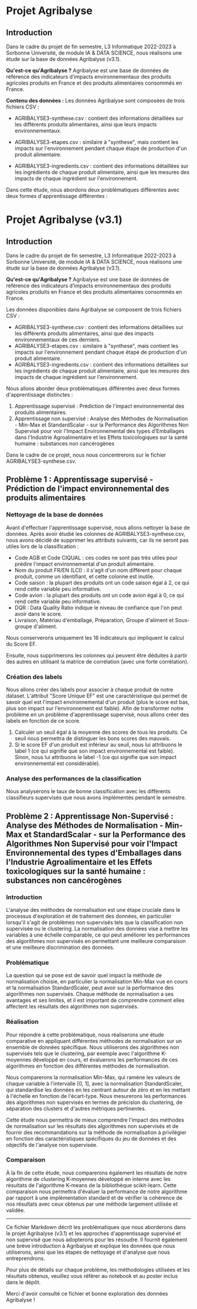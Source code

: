 # Projet Agribalyse

## Introduction

Dans le cadre du projet de fin semestre, L3 Informatique 2022-2023 à Sorbonne Université, de module IA & DATA SCIENCE, nous réalisons une étude sur la base de données Agribalyse (v3.1).

**Qu'est-ce qu'Agribalyse ?** Agribalyse est une base de données de référence des indicateurs d’impacts environnementaux des produits agricoles produits en France et des produits alimentaires consommés en France.

**Contenu des données :** Les données Agribalyse sont composées de trois fichiers CSV :

- AGRIBALYSE3-synthese.csv : contient des informations détaillées sur les différents produits alimentaires, ainsi que leurs impacts environnementaux.

- AGRIBALYSE3-etapes.csv : similaire à "synthese", mais contient les impacts sur l'environnement pendant chaque étape de production d'un produit alimentaire.

- AGRIBALYSE3-ingredients.csv : contient des informations détaillées sur les ingrédients de chaque produit alimentaire, ainsi que les mesures des impacts de chaque ingrédient sur l'environnement.

Dans cette étude, nous abordons deux problématiques différentes avec deux formes d'apprentissage différentes :

# Projet Agribalyse (v3.1)

## Introduction

Dans le cadre du projet de fin semestre, L3 Informatique 2022-2023 à Sorbonne Université, de module IA & DATA SCIENCE, nous réalisons une étude sur la base de données Agribalyse (v3.1).

**Qu'est-ce qu'Agribalyse ?** Agribalyse est une base de données de référence des indicateurs d’impacts environnementaux des produits agricoles produits en France et des produits alimentaires consommés en France.

Les données disponibles dans Agribalyse se composent de trois fichiers CSV :

- AGRIBALYSE3-synthese.csv : contient des informations détaillées sur les différents produits alimentaires, ainsi que des impacts environnementaux de ces derniers.
- AGRIBALYSE3-etapes.csv : similaire à "synthese", mais contient les impacts sur l'environnement pendant chaque étape de production d'un produit alimentaire.
- AGRIBALYSE3-ingredients.csv : contient des informations détaillées sur les ingrédients de chaque produit alimentaire, ainsi que les mesures des impacts de chaque ingrédient sur l'environnement.

Nous allons aborder deux problématiques différentes avec deux formes d'apprentissage distinctes :

1. Apprentissage supervisé : Prédiction de l'impact environnemental des produits alimentaires.
2. Apprentissage non supervisé : Analyse des Méthodes de Normalisation - Min-Max et StandardScalar - sur la Performance des Algorithmes Non Supervisé pour voir l'Impact Environnemental des types d'Emballages dans l'Industrie Agroalimentaire et les Effets toxicologiques sur la santé humaine : substances non cancérogènes

Dans le cadre de ce projet, nous nous concentrerons sur le fichier AGRIBALYSE3-synthese.csv.

## Problème 1 : Apprentissage supervisé - Prédiction de l'impact environnemental des produits alimentaires

### Nettoyage de la base de données

Avant d'effectuer l'apprentissage supervisé, nous allons nettoyer la base de données. Après avoir étudié les colonnes de AGRIBALYSE3-synthese.csv, nous avons décidé de supprimer les attributs suivants, car ils ne seront pas utiles lors de la classification :

- Code AGB et Code CIQUAL : ces codes ne sont pas très utiles pour prédire l'impact environnemental d'un produit alimentaire.
- Nom du produit FR/EN (LCI) : il s'agit d'un nom différent pour chaque produit, comme un identifiant, et cette colonne est inutile.
- Code saison : la plupart des produits ont un code saison égal à 2, ce qui rend cette variable peu informative.
- Code avion : la plupart des produits ont un code avion égal à 0, ce qui rend cette variable peu informative.
- DQR : Data Quality Ratio indique le niveau de confiance que l'on peut avoir dans le score.
- Livraison, Matériau d'emballage, Préparation, Groupe d'aliment et Sous-groupe d'aliment.

Nous conserverons uniquement les 16 indicateurs qui impliquent le calcul du Score EF.

Ensuite, nous supprimerons les colonnes qui peuvent être déduites à partir des autres en utilisant la matrice de corrélation (avec une forte corrélation).

### Création des labels

Nous allons créer des labels pour associer à chaque produit de notre dataset. L'attribut "Score Unique EF" est une caractéristique qui permet de savoir quel est l'impact environnemental d'un produit (plus le score est bas, plus son impact sur l'environnement est faible). Afin de transformer notre problème en un problème d'apprentissage supervisé, nous allons créer des labels en fonction de ce score.

1. Calculer un seuil égal à la moyenne des scores de tous les produits. Ce seuil nous permettra de distinguer les bons scores des mauvais.
2. Si le score EF d'un produit est inférieur au seuil, nous lui attribuons le label 1 (ce qui signifie que son impact environnemental est faible).
   Sinon, nous lui attribuons le label -1 (ce qui signifie que son impact environnemental est considérable).

### Analyse des performances de la classification

Nous analyserons le taux de bonne classification avec les différents classifieurs supervisés que nous avons implémentés pendant le semestre.

## Problème 2 : Apprentissage Non-Supervisé : Analyse des Méthodes de Normalisation - Min-Max et StandardScalar - sur la Performance des Algorithmes Non Supervisé pour voir l'Impact Environnemental des types d'Emballages dans l'Industrie Agroalimentaire et les Effets toxicologiques sur la santé humaine : substances non cancérogènes

### Introduction

L'analyse des méthodes de normalisation est une étape cruciale dans le processus d'exploration et de traitement des données, en particulier lorsqu'il s'agit de problèmes non supervisés tels que la classification non supervisée ou le clustering. La normalisation des données vise à mettre les variables à une échelle comparable, ce qui peut améliorer les performances des algorithmes non supervisés en permettant une meilleure comparaison et une meilleure discrimination des données.

### Problématique

La question qui se pose est de savoir quel impact la méthode de normalisation choisie, en particulier la normalisation Min-Max vue en cours et la normalisation StandardScaler, peut avoir sur la performance des algorithmes non supervisés. Chaque méthode de normalisation a ses avantages et ses limites, et il est important de comprendre comment elles affectent les résultats des algorithmes non supervisés.

### Réalisation

Pour répondre à cette problématique, nous réaliserons une étude comparative en appliquant différentes méthodes de normalisation sur un ensemble de données spécifique. Nous utiliserons des algorithmes non supervisés tels que le clustering, par exemple avec l'algorithme K-moyennes développé en cours, et évaluerons les performances de ces algorithmes en fonction des différentes méthodes de normalisation.

Nous comparerons la normalisation Min-Max, qui ramène les valeurs de chaque variable à l'intervalle [0, 1], avec la normalisation StandardScaler, qui standardise les données en les centrant autour de zéro et en les mettant à l'échelle en fonction de l'écart-type. Nous mesurerons les performances des algorithmes non supervisés en termes de précision du clustering, de séparation des clusters et d'autres métriques pertinentes.

Cette étude nous permettra de mieux comprendre l'impact des méthodes de normalisation sur les résultats des algorithmes non supervisés et de fournir des recommandations sur la méthode de normalisation à privilégier en fonction des caractéristiques spécifiques du jeu de données et des objectifs de l'analyse non supervisée.

### Comparaison

À la fin de cette étude, nous comparerons également les résultats de notre algorithme de clustering K-moyennes développé en interne avec les résultats de l'algorithme K-means de la bibliothèque scikit-learn. Cette comparaison nous permettra d'évaluer la performance de notre algorithme par rapport à une implémentation standard et de vérifier la cohérence de nos résultats avec ceux obtenus par une méthode largement utilisée et validée.

---

Ce fichier Markdown décrit les problématiques que nous aborderons dans le projet Agribalyse (v3.1) et les approches d'apprentissage supervisé et non supervisé que nous adopterons pour les résoudre. Il fournit également une brève introduction à Agribalyse et explique les données que nous utiliserons, ainsi que les étapes de nettoyage et d'analyse que nous entreprendrons.

Pour plus de détails sur chaque problème, les méthodologies utilisées et les résultats obtenus, veuillez vous référer au notebook et au poster inclus dans le dépôt.

Merci d'avoir consulté ce fichier et bonne exploration des données Agribalyse !
